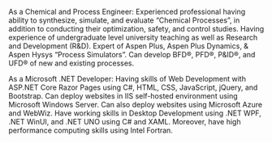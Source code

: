 As a Chemical and Process Engineer: Experienced professional having ability to synthesize, simulate, and evaluate “Chemical
Processes”, in addition to conducting their optimization, safety, and control studies. Having experience of undergraduate level
university teaching as well as Research and Development (R&D). Expert of Aspen Plus, Aspen Plus Dynamics, & Aspen Hysys
“Process Simulators”. Can develop BFD®, PFD®, P&ID®, and UFD® of new and existing processes.


As a Microsoft .NET Developer: Having skills of Web Development with ASP.NET Core Razor Pages using C#, HTML, CSS,
JavaScript, jQuery, and Bootstrap. Can deploy websites in IIS self-hosted environment using Microsoft Windows Server. Can also
deploy websites using Microsoft Azure and WebWiz. Have working skills in Desktop Development using .NET WPF, .NET WinUI,
and .NET UNO using C# and XAML. Moreover, have high performance computing skills using Intel Fortran.
